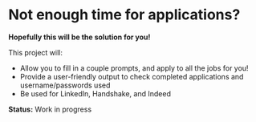 # Not enough time for applications?

**Hopefully this will be the solution for you!**

This project will:

- Allow you to fill in a couple prompts, and apply to all the jobs for you!
- Provide a user-friendly output to check completed applications and username/passwords used
- Be used for LinkedIn, Handshake, and Indeed

**Status:** Work in progress